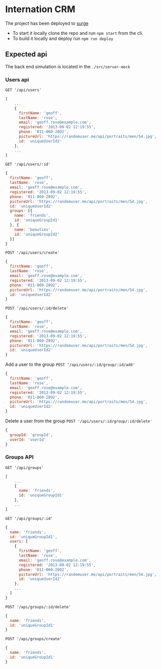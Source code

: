 # Internation CRM

The project has been deployed to [surge](http://antoniopuero.surge.sh)

* To start it locally clone the repo and run `npm start` from the cli.
* To build it locally and deploy run `npm run deploy`

## Expected api

The back end simulation is located in the `./src/server-mock`

### Users api

`GET '/api/users'`

```javascript
[
    ...
    {
      firstName: 'geoff',
      lastName: 'rose',
      email: 'geoff.rose@example.com',
      registered: '2013-09-02 12:19:55',
      phone: '011-060-2892',
      pictureUrl: 'https://randomuser.me/api/portraits/men/54.jpg',
      id: 'uniqueUserId2'
    },
    ...
]
```

`GET '/api/users/:id'`

```javascript
{
  firstName: 'geoff',
  lastName: 'rose',
  email: 'geoff.rose@example.com',
  registered: '2013-09-02 12:19:55',
  phone: '011-060-2892',
  pictureUrl: 'https://randomuser.me/api/portraits/men/54.jpg',
  id: 'uniqueUserId2'
  groups: [{
    name: 'friends',
    id: 'uniqueGroupId1'
  }, {
    name: 'beauties',
    id: 'uniqueGroupId2'
  }]
}
```

`POST '/api/users/create'`

```javascript
{
  firstName: 'geoff',
  lastName: 'rose',
  email: 'geoff.rose@example.com',
  registered: '2013-09-02 12:19:55',
  phone: '011-060-2892',
  pictureUrl: 'https://randomuser.me/api/portraits/men/54.jpg',
  id: 'uniqueUserId2'
}
```

`POST '/api/users/:id/delete'`

```javascript
{
  firstName: 'geoff',
  lastName: 'rose',
  email: 'geoff.rose@example.com',
  registered: '2013-09-02 12:19:55',
  phone: '011-060-2892',
  pictureUrl: 'https://randomuser.me/api/portraits/men/54.jpg',
  id: 'uniqueUserId2'
}
```

Add a user to the group
`POST '/api/users/:id/group/:id/add'`

```javascript
{
  firstName: 'geoff',
  lastName: 'rose',
  email: 'geoff.rose@example.com',
  registered: '2013-09-02 12:19:55',
  phone: '011-060-2892',
  pictureUrl: 'https://randomuser.me/api/portraits/men/54.jpg',
  id: 'uniqueUserId2'
}
```

Delete a user from the group
`POST '/api/users/:id/group/:id/delete'`

```javascript
{
  groupId: 'groupId',
  userId: 'userId'
}
```

### Groups API

`GET '/api/groups'`

```javascript
[
    ...
    {
      name: 'friends',
      id: 'uniqueGroupId1'
    },
    ...
]
```

`GET '/api/groups/:id'`

```javascript
{
  name: 'friends',
  id: 'uniqueGroupId1',
  users: [
    {
      firstName: 'geoff',
      lastName: 'rose',
      email: 'geoff.rose@example.com',
      registered: '2013-09-02 12:19:55',
      phone: '011-060-2892',
      pictureUrl: 'https://randomuser.me/api/portraits/men/54.jpg',
      id: 'uniqueUserId2'
    },
    ...
  ]
}
```

`POST '/api/groups/:id/delete'`

```javascript
{
  name: 'friends',
  id: 'uniqueGroupId1'
}
````

`POST '/api/groups/create'`

```javascript
{
  name: 'friends',
  id: 'uniqueGroupId1'
}
````